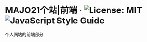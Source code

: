# MAJO21个站|前端 · ![License: MIT](https://img.shields.io/badge/License-MIT-yellow.svg) ![JavaScript Style Guide](https://img.shields.io/badge/code_style-standard-brightgreen.svg)


个人网站的前端部分
